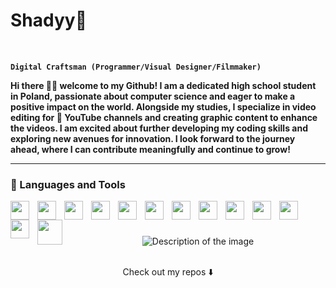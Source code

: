 # Shadyy💫 

<img src="https://github.com/xShadyy/xShadyy/assets/131590030/4dcc841a-5b1e-43b9-9526-1d81ecb93b0f" width="30" height="15"> <img src="https://github.com/xShadyy/xShadyy/assets/131590030/bc02bcef-d5b4-497a-b858-e7752becb6a4" width="30" height="15"> <img src="https://github.com/xShadyy/xShadyy/assets/131590030/0227b0a4-7744-4019-9992-2ada718b951c" width="30" height="15">

**`Digital Craftsman (Programmer/Visual Designer/Filmmaker)`**

**Hi there 👋🏽 welcome to my Github! I am a dedicated high school student in Poland, passionate about computer science and eager to make a positive impact on the world. Alongside my studies, 
I specialize in video editing for 🎥 YouTube channels and creating graphic content to enhance the videos. I am excited about further developing my coding skills and exploring new 
avenues for innovation. I look forward to the journey ahead, where I can contribute meaningfully and continue to grow!**


-------
### 🧰 Languages and Tools





<img align="left" width="30px" style="padding-right:10px" src="https://cdn.jsdelivr.net/gh/devicons/devicon@latest/icons/html5/html5-original.svg" />
<img align="left" width="30px" style="padding-right:10px" src="https://cdn.jsdelivr.net/gh/devicons/devicon@latest/icons/css3/css3-original.svg" />
<img align="left" width="30px" style="padding-right:10px" src="https://cdn.jsdelivr.net/gh/devicons/devicon@latest/icons/javascript/javascript-original.svg" />
 <img align="left" width="30px" style="padding-right:10px" src="https://cdn.jsdelivr.net/gh/devicons/devicon@latest/icons/react/react-original.svg" />    
 <img align="left" width="30px" style="padding-right:10px" src="https://cdn.jsdelivr.net/gh/devicons/devicon@latest/icons/php/php-original.svg" />
 <img align="left" width="30px" style="padding-right:10px" src="https://cdn.jsdelivr.net/gh/devicons/devicon@latest/icons/csharp/csharp-original.svg" />   
<img align="left" width="30px" style="padding-right:10px" src="https://cdn.jsdelivr.net/gh/devicons/devicon@latest/icons/git/git-original.svg" />
 <img align="left" width="30px" style="padding-right:10px" src="https://cdn.jsdelivr.net/gh/devicons/devicon@latest/icons/typescript/typescript-original.svg" />      
<img align="left" width="30px" style="padding-right:10px" src="https://cdn.jsdelivr.net/gh/devicons/devicon@latest/icons/cplusplus/cplusplus-original.svg" />
<img align="left" width="30px" style="padding-right:10px" src="https://cdn.jsdelivr.net/gh/devicons/devicon@latest/icons/python/python-original.svg" />
<img align="left" width="30px" style="padding-right:10px" src="https://cdn.jsdelivr.net/gh/devicons/devicon@latest/icons/laravel/laravel-original.svg"/>
<img align="left" width="30px" style="padding-right:10px" src="https://cdn.jsdelivr.net/gh/devicons/devicon@latest/icons/mysql/mysql-original.svg" />
<img align="left" width="40px" style="padding-right:10px" src="https://cdn.jsdelivr.net/gh/devicons/devicon@latest/icons/mariadb/mariadb-original-wordmark.svg" />      
<br/>

       
          
#

<div align="center">
    <img src="https://github.com/xShadyy/xShadyy/assets/131590030/751367d4-43cf-4cc3-b134-bda3b003dce7.gif" alt="Description of the image">
  <br><br>
    <p>Check out my repos ⬇️</p>
</div>



          

          
          



          
